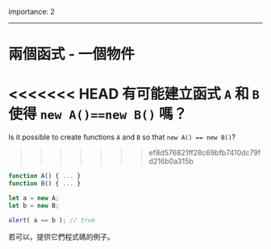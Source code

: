 importance: 2

---

# 兩個函式 - 一個物件

<<<<<<< HEAD
有可能建立函式 `A` 和 `B` 使得 `new A()==new B()` 嗎？
=======
Is it possible to create functions `A` and `B` so that `new A() == new B()`?
>>>>>>> ef8d576821ff28c69bfb7410dc79fd216b0a315b

```js no-beautify
function A() { ... }
function B() { ... }

let a = new A;
let b = new B;

alert( a == b ); // true
```

若可以，提供它們程式碼的例子。

